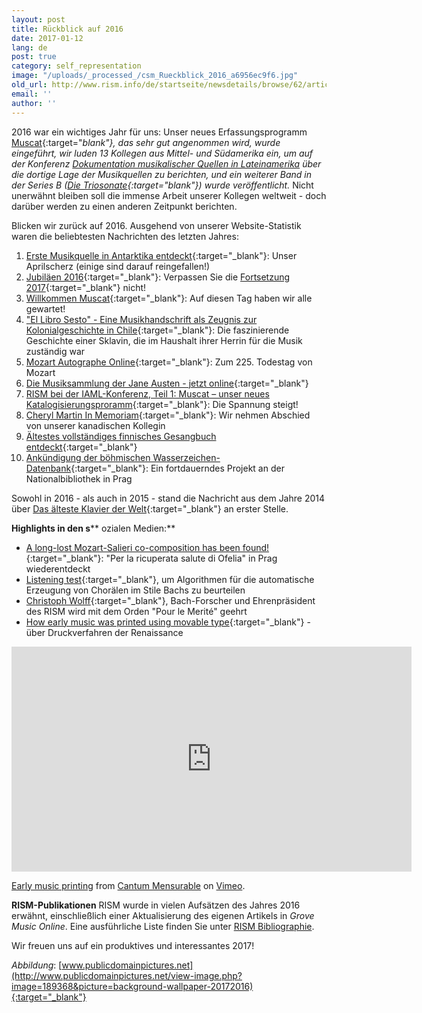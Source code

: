 ```yaml
---
layout: post
title: Rückblick auf 2016
date: 2017-01-12
lang: de
post: true
category: self_representation
image: "/uploads/_processed_/csm_Rueckblick_2016_a6956ec9f6.jpg"
old_url: http://www.rism.info/de/startseite/newsdetails/browse/62/article/64/looking-back-on-2016.html
email: ''
author: ''
---
```



2016 war ein wichtiges Jahr für uns: Unser neues Erfassungsprogramm [Muscat](/self_representation/2016/11/14/welcome-muscat.html){:target="_blank"}, das sehr gut angenommen wird, wurde eingeführt, wir luden 13 Kollegen aus Mittel- und Südamerika ein, um auf der Konferenz [Dokumentation musikalischer Quellen in Lateinamerika](http://www.rism.info/de/publikationen/latin-america-conference-2016.html) über die dortige Lage der Musikquellen zu berichten, und ein weiterer Band in der Series B ([_Die Triosonate_](/new_publications/2016/12/02/new-volume-in-series-b-published-trio-sonatas.html){:target="_blank"}) wurde veröffentlicht_._ Nicht unerwähnt bleiben soll die immense Arbeit unserer Kollegen weltweit - doch darüber werden zu einen anderen Zeitpunkt berichten.

Blicken wir zurück auf 2016. Ausgehend von unserer Website-Statistik waren die beliebtesten Nachrichten des letzten Jahres:

1. [Erste Musikquelle in Antarktika entdeckt](/rediscovered/2016/04/01/first-music-manuscript-discovered-in-antarctica.html){:target="_blank"}: Unser Aprilscherz (einige sind darauf reingefallen!)
2. [Jubiläen 2016](/self_representation/2016/01/04/musical-anniversaries-in-2016.html){:target="_blank"}: Verpassen Sie die [Fortsetzung 2017](/self_representation/2017/01/10/musical-anniversaries-in-2017.html){:target="_blank"} nicht!
3. [Willkommen Muscat](/self_representation/2016/11/14/welcome-muscat.html){:target="_blank"}: Auf diesen Tag haben wir alle gewartet!
4. ["El Libro Sesto" - Eine Musikhandschrift als Zeugnis zur Kolonialgeschichte in Chile](/press_reviews/2016/02/25/18thcentury-music-manuscript-libro-sesto-tells-of.html){:target="_blank"}: Die faszinierende Geschichte einer Sklavin, die im Haushalt ihrer Herrin für die Musik zuständig war
5. [Mozart Autographe Online](/library_stocks/2016/12/05/mozart-autographs-online.html){:target="_blank"}: Zum 225. Todestag von Mozart
6. [Die Musiksammlung der Jane Austen - jetzt online](/electronic_resources/2016/03/21/jane-austens-music-collection-now-online.html){:target="_blank"}
7. [RISM bei der IAML-Konferenz, Teil 1: Muscat – unser neues Katalogisierungsproramm](/self_representation/2016/07/21/rism-at-iaml-part-1-muscat--almost-ready-to-go.html){:target="_blank"}: Die Spannung steigt!
8. [Cheryl Martin In Memoriam](/in_memoriam/2016/11/23/remembering-cheryl-martin.html){:target="_blank"}: Wir nehmen Abschied von unserer kanadischen Kollegin
9. [Ältestes vollständiges finnisches Gesangbuch entdeckt](/rediscovered/2016/01/07/oldest-complete-finnish-songbook-discovered-in.html){:target="_blank"}
10. [Ankündigung der böhmischen Wasserzeichen-Datenbank](/electronic_resources/2016/02/22/announcing-the-bohemian-watermark-database.html){:target="_blank"}: Ein fortdauerndes Projekt an der Nationalbibliothek in Prag



Sowohl in 2016 - als auch in 2015 - stand die Nachricht aus dem Jahre 2014 über [Das älteste Klavier der Welt](/rediscovered/2014/05/28/listen-to-the-worlds-oldest-piano.html){:target="_blank"} an erster Stelle.

**Highlights in den s**** ozialen Medien:**

- [A long-lost Mozart-Salieri co-composition has been found!](https://www.facebook.com/RISM.info/posts/1097092090331634){:target="_blank"}: "Per la ricuperata salute di Ofelia" in Prag wiederentdeckt
- [Listening test](https://www.facebook.com/RISM.info/posts/1339554582752049){:target="_blank"}, um Algorithmen für die automatische Erzeugung von Chorälen im Stile Bachs zu beurteilen
- [Christoph Wolff](https://www.facebook.com/RISM.info/posts/1194654977242011){:target="_blank"}, Bach-Forscher und Ehrenpräsident des RISM wird mit dem Orden "Pour le Merité" geehrt
- [How early music was printed using movable type](https://www.facebook.com/RISM.info/posts/1104831692891007){:target="_blank"} - über Druckverfahren der Renaissance



<iframe src="https://player.vimeo.com/video/101737669" width="640" height="360" frameborder="0" webkitallowfullscreen mozallowfullscreen allowfullscreen></iframe>

[Early music printing](https://vimeo.com/101737669) from [Cantum Mensurable](https://vimeo.com/luiscfhenriques) on [Vimeo](https://vimeo.com).




**RISM-Publikationen**
RISM wurde in vielen Aufsätzen des Jahres 2016 erwähnt, einschließlich einer Aktualisierung des eigenen Artikels in _Grove Music Online_. Eine ausführliche Liste finden Sie unter [RISM Bibliographie](/de/publikationen/bibliographie.html#c2606).



Wir freuen uns auf ein produktives und interessantes 2017!

_Abbildung_: [www.publicdomainpictures.net](http://www.publicdomainpictures.net/view-image.php?image=189368&picture=background-wallpaper-20172016){:target="_blank"}





<script type="text/javascript">var switchTo5x=true;</script><script type="text/javascript" src="http://w.sharethis.com/button/buttons.js"></script><script type="text/javascript">stLight.options({publisher: "9b601438-1ce1-49d8-bfd7-9cff5df54c17", doNotHash: false, doNotCopy: false, hashAddressBar: false});</script>